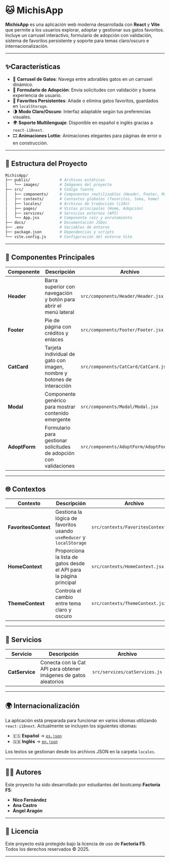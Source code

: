 # 🐱 MichisApp

**MichisApp** es una aplicación web moderna desarrollada con **React** y **Vite** que permite a los usuarios explorar, adoptar y gestionar sus gatos favoritos. Incluye un carrusel interactivo, formulario de adopción con validación, sistema de favoritos persistente y soporte para temas claro/oscuro e internacionalización.

---


## ✨Características

- 🎠 **Carrusel de Gatos**: Navega entre adorables gatos en un carrusel dinámico.
- 🐾 **Formulario de Adopción**: Envía solicitudes con validación y buena experiencia de usuario.
- 💖 **Favoritos Persistentes**: Añade o elimina gatos favoritos, guardados en `localStorage`.
- 🌗 **Modo Claro/Oscuro**: Interfaz adaptable según tus preferencias visuales.
- 🌍 **Soporte Multilenguaje**: Disponible en español e inglés gracias a `react-i18next`.
- 🎞️ **Animaciones Lottie**: Animaciones elegantes para páginas de error o en construcción.

---

## 📁 Estructura del Proyecto

```bash
MichisApp/
├── public/             # Archivos estáticos
│   └── images/         # Imágenes del proyecto
├── src/                # Código fuente
│   ├── components/     # Componentes reutilizables (Header, Footer, Modal, etc.)
│   ├── contexts/       # Contextos globales (favoritos, tema, home)
│   ├── locales/        # Archivos de traducción (i18n)
│   ├── pages/          # Vistas principales (Home, Adopción)
│   ├── services/       # Servicios externos (API)
│   └── App.jsx         # Componente raíz y enrutamiento
├── docs/               # Documentación JSDoc
├── .env                # Variables de entorno
├── package.json        # Dependencias y scripts
└── vite.config.js      # Configuración del entorno Vite
```

---

## 🧩 Componentes Principales

| Componente     | Descripción                                                                 | Archivo                                                          |
|----------------|-----------------------------------------------------------------------------|-------------------------------------------------------------------|
| **Header**     | Barra superior con navegación y botón para abrir el menú lateral            | `src/components/Header/Header.jsx`                               |
| **Footer**     | Pie de página con créditos y enlaces                                        | `src/components/Footer/Footer.jsx`                               |
| **CatCard**    | Tarjeta individual de gato con imagen, nombre y botones de interacción      | `src/components/CatCard/CatCard.jsx`                             |
| **Modal**      | Componente genérico para mostrar contenido emergente                        | `src/components/Modal/Modal.jsx`                                 |
| **AdoptForm**  | Formulario para gestionar solicitudes de adopción con validaciones          | `src/components/AdoptForm/AdoptForm.jsx`                         |

---

## 🌐 Contextos

| Contexto             | Descripción                                                                 | Archivo                                       |
|----------------------|-----------------------------------------------------------------------------|-----------------------------------------------|
| **FavoritesContext** | Gestiona la lógica de favoritos usando `useReducer` y `localStorage`        | `src/contexts/FavoritesContext.jsx`           |
| **HomeContext**      | Proporciona la lista de gatos desde el API para la página principal         | `src/contexts/HomeContext.jsx`                |
| **ThemeContext**     | Controla el cambio entre tema claro y oscuro                                | `src/contexts/ThemeContext.jsx`               |

---

## 🔧 Servicios

| Servicio       | Descripción                                                           | Archivo                                  |
|----------------|-----------------------------------------------------------------------|------------------------------------------|
| **CatService** | Conecta con la Cat API para obtener imágenes de gatos aleatorios      | `src/services/catServices.js`            |

---

## 🌍 Internacionalización

La aplicación está preparada para funcionar en varios idiomas utilizando `react-i18next`. Actualmente se incluyen los siguientes idiomas:

- 🇪🇸 **Español** → [`es.json`](src/locales/es.json)
- 🇬🇧 **Inglés** → [`en.json`](src/locales/en.json)

Los textos se gestionan desde los archivos JSON en la carpeta `locales`.

---

## 👨‍💻 Autores

Este proyecto ha sido desarrollado por estudiantes del bootcamp **Factoria F5**:

- **Nico Fernández** 
- **Ana Castro**
- **Ángel Aragón**

---

## 📄 Licencia

Este proyecto está protegido bajo la licencia de uso de **Factoria F5**.  
Todos los derechos reservados © 2025.

---

